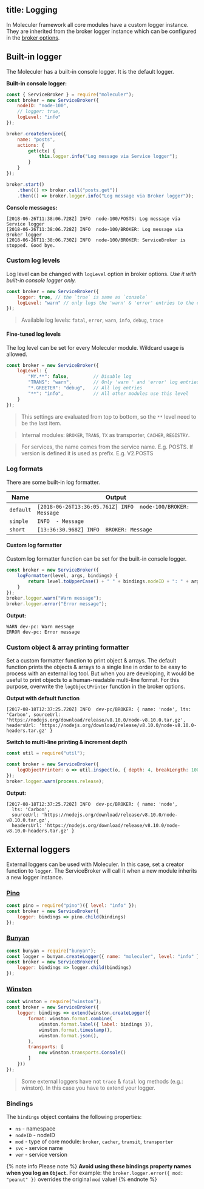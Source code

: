 title: Logging
---
In Moleculer framework all core modules have a custom logger instance. They are inherited from the broker logger instance which can be configured in the [broker options](broker.html#Broker-options).

## Built-in logger
The Moleculer has a built-in console logger. It is the default logger.

**Built-in console logger:**
```js
const { ServiceBroker } = require("moleculer");
const broker = new ServiceBroker({
    nodeID: "node-100",
    // logger: true,
    logLevel: "info"
});

broker.createService({
    name: "posts",
    actions: {
        get(ctx) {
            this.logger.info("Log message via Service logger");
        }
    }
});

broker.start()
    .then(() => broker.call("posts.get"))
    .then(() => broker.logger.info("Log message via Broker logger"));
```

**Console messages:**
```
[2018-06-26T11:38:06.728Z] INFO  node-100/POSTS: Log message via Service logger
[2018-06-26T11:38:06.728Z] INFO  node-100/BROKER: Log message via Broker logger
[2018-06-26T11:38:06.730Z] INFO  node-100/BROKER: ServiceBroker is stopped. Good bye.
```

### Custom log levels
Log level can be changed with `logLevel` option in broker options. _Use it with built-in console logger only._

```js
const broker = new ServiceBroker({
    logger: true, // the `true` is same as `console`
    logLevel: "warn" // only logs the 'warn' & 'error' entries to the console
});
```

> Available log levels: `fatal`, `error`, `warn`, `info`, `debug`, `trace`

#### Fine-tuned log levels
The log level can be set for every Moleculer module. Wildcard usage is allowed.
```js
const broker = new ServiceBroker({
    logLevel: {
        "MY.**": false,         // Disable log
        "TRANS": "warn",        // Only 'warn ' and 'error' log entries
        "*.GREETER": "debug",   // All log entries
        "**": "info",           // All other modules use this level
    }
});
```

>This settings are evaluated from top to bottom, so the `**` level need to be the last item.

>Internal modules: `BROKER`, `TRANS`, `TX` as transporter, `CACHER`, `REGISTRY`.

>For services, the name comes from the service name. E.g. POSTS. If version is defined it is used as prefix. E.g. V2.POSTS

### Log formats
There are some built-in log formatter.

| Name | Output |
|----------|-----------|
| `default` | `[2018-06-26T13:36:05.761Z] INFO  node-100/BROKER: Message` |
| `simple`  | `INFO  - Message` |
| `short`   | `[13:36:30.968Z] INFO  BROKER: Message` |

#### Custom log formatter
Custom log formatter function can be set for the built-in console logger.

```js
const broker = new ServiceBroker({ 
    logFormatter(level, args, bindings) {
        return level.toUpperCase() + " " + bindings.nodeID + ": " + args.join(" ");
    }
});
broker.logger.warn("Warn message");
broker.logger.error("Error message");
```
**Output:**
```
WARN dev-pc: Warn message
ERROR dev-pc: Error message
```

### Custom object & array printing formatter
Set a custom formatter function to print object & arrays. The default function prints the objects & arrays to a single line in order to be easy to process with an external log tool. But when you are developing, it would be useful to print objects to a human-readable multi-line format. For this purpose, overwrite the `logObjectPrinter` function in the broker options.

**Output with default function**
```
[2017-08-18T12:37:25.720Z] INFO  dev-pc/BROKER: { name: 'node', lts: 'Carbon', sourceUrl: 'https://nodejs.org/download/release/v8.10.0/node-v8.10.0.tar.gz', headersUrl: 'https://nodejs.org/download/release/v8.10.0/node-v8.10.0-headers.tar.gz' }
```

**Switch to multi-line printing & increment depth**
```js
const util = require("util");

const broker = new ServiceBroker({  
    logObjectPrinter: o => util.inspect(o, { depth: 4, breakLength: 100 })
});
broker.logger.warn(process.release);
```
**Output:**
```
[2017-08-18T12:37:25.720Z] INFO  dev-pc/BROKER: { name: 'node',
  lts: 'Carbon',
  sourceUrl: 'https://nodejs.org/download/release/v8.10.0/node-v8.10.0.tar.gz',
  headersUrl: 'https://nodejs.org/download/release/v8.10.0/node-v8.10.0-headers.tar.gz' }
```

## External loggers
External loggers can be used with Moleculer. In this case, set a creator function to `logger`. The ServiceBroker will call it when a new module inherits a new logger instance.

### **[Pino](http://getpino.io/)**
```js
const pino = require("pino")({ level: "info" });
const broker = new ServiceBroker({ 
    logger: bindings => pino.child(bindings)
});
```

### **[Bunyan](https://github.com/trentm/node-bunyan)**
```js
const bunyan = require("bunyan");
const logger = bunyan.createLogger({ name: "moleculer", level: "info" });
const broker = new ServiceBroker({ 
    logger: bindings => logger.child(bindings)
});
```

### **[Winston](https://github.com/winstonjs/winston)**
```js
const winston = require("winston");
const broker = new ServiceBroker({ 
    logger: bindings => extend(winston.createLogger({
        format: winston.format.combine(
            winston.format.label({ label: bindings }),
            winston.format.timestamp(),
            winston.format.json(),
        ),
        transports: [
            new winston.transports.Console()
        ]
    }))
});
```
> Some external loggers have not `trace` & `fatal` log methods (e.g.: winston). In this case you have to extend your logger.

### Bindings
The `bindings` object contains the following properties:
- `ns` - namespace
- `nodeID` - nodeID
- `mod` - type of core module: `broker`, `cacher`, `transit`, `transporter`
- `svc` - service name
- `ver` - service version

{% note info Please note %}
**Avoid using these bindings property names when you log an `Object`.**
For example: the `broker.logger.error({ mod: "peanut" })` overrides the original `mod` value!
{% endnote %}
